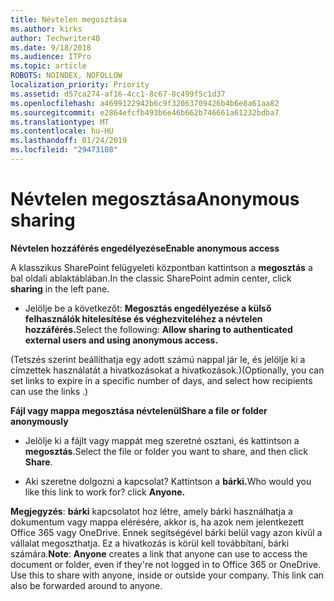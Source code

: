 ```yaml
---
title: Névtelen megosztása
ms.author: kirks
author: Techwriter40
ms.date: 9/18/2018
ms.audience: ITPro
ms.topic: article
ROBOTS: NOINDEX, NOFOLLOW
localization_priority: Priority
ms.assetid: d57ca274-af16-4cc1-8c67-8c499f5c1d37
ms.openlocfilehash: a4699122942b6c9f32063709426b4b6e8a61aa82
ms.sourcegitcommit: e2864efcfb493b6e46b662b746661a61232bdba7
ms.translationtype: MT
ms.contentlocale: hu-HU
ms.lasthandoff: 01/24/2019
ms.locfileid: "29473108"
---
```

# <a name="anonymous-sharing"></a><span data-ttu-id="15d96-102">Névtelen megosztása</span><span class="sxs-lookup"><span data-stu-id="15d96-102">Anonymous sharing</span></span>

 <span data-ttu-id="15d96-103">**Névtelen hozzáférés engedélyezése**</span><span class="sxs-lookup"><span data-stu-id="15d96-103">**Enable anonymous access**</span></span>
  
<span data-ttu-id="15d96-104">A klasszikus SharePoint felügyeleti központban kattintson a **megosztás** a bal oldali ablaktáblában.</span><span class="sxs-lookup"><span data-stu-id="15d96-104">In the classic SharePoint admin center, click **sharing** in the left pane.</span></span> 
  
- <span data-ttu-id="15d96-105">Jelölje be a következőt: **Megosztás engedélyezése a külső felhasználók hitelesítése és véghezviteléhez a névtelen hozzáférés.**</span><span class="sxs-lookup"><span data-stu-id="15d96-105">Select the following: **Allow sharing to authenticated external users and using anonymous access.**</span></span>
  
<span data-ttu-id="15d96-106">(Tetszés szerint beállíthatja egy adott számú nappal jár le, és jelölje ki a címzettek használatát a hivatkozásokat a hivatkozások.)</span><span class="sxs-lookup"><span data-stu-id="15d96-106">(Optionally, you can set links to expire in a specific number of days, and select how recipients can use the links .)</span></span>
    
 <span data-ttu-id="15d96-107">**Fájl vagy mappa megosztása névtelenül**</span><span class="sxs-lookup"><span data-stu-id="15d96-107">**Share a file or folder anonymously**</span></span>
  
- <span data-ttu-id="15d96-108">Jelölje ki a fájlt vagy mappát meg szeretné osztani, és kattintson a **megosztás**.</span><span class="sxs-lookup"><span data-stu-id="15d96-108">Select the file or folder you want to share, and then click **Share**.</span></span> 
    
- <span data-ttu-id="15d96-109">Aki szeretne dolgozni a kapcsolat? Kattintson a **bárki.**</span><span class="sxs-lookup"><span data-stu-id="15d96-109">Who would you like this link to work for? click **Anyone.**</span></span>
  
 <span data-ttu-id="15d96-p101">**Megjegyzés**: **bárki** kapcsolatot hoz létre, amely bárki használhatja a dokumentum vagy mappa elérésére, akkor is, ha azok nem jelentkezett Office 365 vagy OneDrive. Ennek segítségével bárki belül vagy azon kívül a vállalat megoszthatja. Ez a hivatkozás is körül kell továbbítani, bárki számára.</span><span class="sxs-lookup"><span data-stu-id="15d96-p101">**Note**: **Anyone** creates a link that anyone can use to access the document or folder, even if they're not logged in to Office 365 or OneDrive. Use this to share with anyone, inside or outside your company. This link can also be forwarded around to anyone.</span></span> 
    

